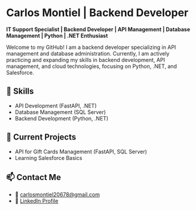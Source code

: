 # Carlos Montiel | Backend Developer

**IT Support Specialist | Backend Developer | API Management | Database Management | Python | .NET Enthusiast**

Welcome to my GitHub! I am a backend developer specializing in API management and database administration. Currently, I am actively practicing and expanding my skills in backend development, API management, and cloud technologies, focusing on Python, .NET, and Salesforce.

## 🔧 Skills
- API Development (FastAPI, .NET)  
- Database Management (SQL Server)  
- Backend Development (Python, .NET)  

## 📌 Current Projects
- API for Gift Cards Management (FastAPI, SQL Server)  
- Learning Salesforce Basics  

## 📫 Contact Me
- 📧 carlosmontiel20678@gmail.com
- 💼 [LinkedIn Profile](https://www.linkedin.com/in/carlos-montiel-b5069517b/)  
